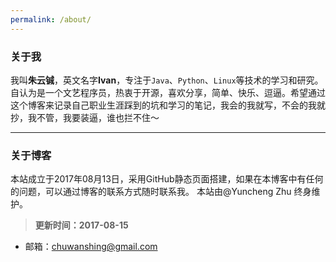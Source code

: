 ```yaml
---
permalink: /about/
---
```

### 关于我
我叫**朱云铖**，英文名字**Ivan**，专注于```Java```、```Python```、```Linux```等技术的学习和研究。自认为是一个文艺程序员，热衷于开源，喜欢分享，简单、快乐、逗逼。希望通过这个博客来记录自己职业生涯踩到的坑和学习的笔记，我会的我就写，不会的我就抄，我不管，我要装逼，谁也拦不住～
***
### 关于博客
本站成立于2017年08月13日，采用GitHub静态页面搭建，如果在本博客中有任何的问题，可以通过博客的联系方式随时联系我。
本站由@Yuncheng Zhu 终身维护。
>**更新时间：2017-08-15**

- 邮箱：<chuwanshing@gmail.com>
